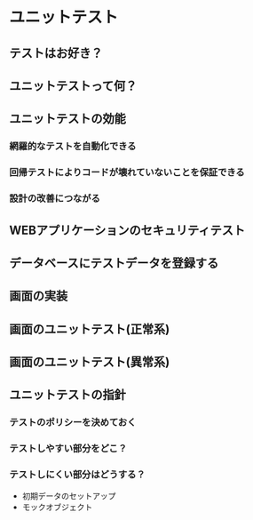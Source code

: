 # ユニットテスト

## テストはお好き？

## ユニットテストって何？

## ユニットテストの効能

### 網羅的なテストを自動化できる
### 回帰テストによりコードが壊れていないことを保証できる
### 設計の改善につながる

## WEBアプリケーションのセキュリティテスト

## データベースにテストデータを登録する

## 画面の実装

## 画面のユニットテスト(正常系)

## 画面のユニットテスト(異常系)

## ユニットテストの指針
### テストのポリシーを決めておく
### テストしやすい部分をどこ？
### テストしにくい部分はどうする？

* 初期データのセットアップ
* モックオブジェクト